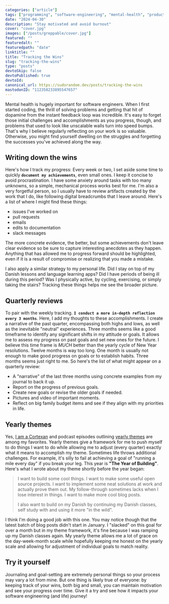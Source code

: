 ```yaml
---
categories: ["article"]
tags: ["programming", "software-engineering", "mental-health", "productivity"]
date: "2024-04-30"
description: "Stay motivated and avoid burnout"
cover: "cover.jpg"
images: ["/posts/greppable/cover.jpg"]
featured: ""
featuredalt: ""
featuredpath: "date"
linktitle: ""
title: "Tracking the Wins"
slug: "tracking-the-wins"
type: "posts"
devtoSkip: false
devtoPublished: true
devtoId:
canonical_url: https://sudorandom.dev/posts/tracking-the-wins
mastodonID: "112358233895547657"
---
```


Mental health is hugely important for software engineers. When I first started coding, the thrill of solving problems and getting that hit of dopamine from the instant feedback loop was incredible. It's easy to forget those initial challenges and accomplishments as you progress, though, and problems that used to look like unscalable walls turn into speed bumps. That's why I believe regularly reflecting on your work is so valuable. Otherwise, you might find yourself dwelling on the struggles and forgetting the successes you've achieved along the way.

## Writing down the wins
Here's how I track my progress: Every week or two, I set aside some time to quickly **`document my achievements`**, even small ones. I keep it concise to avoid procrastination. I have some anxiety around tasks with too many unknowns, so a simple, mechanical process works best for me. I'm also a very forgetful person, so I usually have to review artifacts created by the work that I do, like following digital breadcrumbs that I leave around. Here's a list of where I might find these things:

- issues I've worked on
- pull requests
- emails
- edits to documentation
- slack messages

The more concrete evidence, the better, but some achievements don't leave clear evidence so be sure to capture interesting anecdotes as they happen. Anything that has allowed me to progress forward should be highlighted, even if it is a result of compromise or realizing that you made a mistake.

I also apply a similar strategy to my personal life. Did I stay on top of my Danish lessons and language learning apps? Did I have periods of being ill during this period? Was I physically active, by cycling, exercising, or simply taking the stairs? Tracking these things helps me see the broader picture.

## Quarterly reviews
To pair with the weekly tracking. **`I conduct a more in-depth reflection every 3 months`**. Here, I add my thoughts to these accomplishments. I create a narrative of the past quarter, encompassing both highs and lows, as well as the inevitable "neutral" experiences. Three months seems like a good timeframe to identify any significant shifts in my attitude or goals. It allows me to assess my progress on past goals and set new ones for the future. I believe this time frame is *MUCH* better than the yearly cycle of New Year resolutions. Twelve months is way too long. One month is usually not enough to make good progress on goals or to establish habits. Three months seems just right to me. So here's the list of what might appear on a quarterly review:

- A "narrative" of the last three months using concrete examples from my journal to back it up.
- Report on the progress of previous goals.
- Create new goals or revise the older goals if needed.
- Pictures and video of important moments.
- Reflect on big family budget items and see if they align with my priorities in life.

## Yearly themes
Yes, [I am a Cortexan](https://www.relay.fm/cortex) and podcast episodes outlining [yearly themes](https://www.youtube.com/watch?v=cXexYmOHkas) are among my favorites. Yearly themes give a framework for me to push myself to do things I want to do while allowing me to adjust (every quarter) exactly what it means to accomplish my theme. Sometimes life throws additional challenges. For example, it's silly to fail at achieving a goal of "running a mile every day" if you break your leg. This year is **"The Year of Building"**. Here's what I wrote about my theme shortly before the year began:

> I want to build some cool things. I want to make some useful open source projects. I want to implement some neat solutions at work and actually prove them out. My follow-through sometimes lacks when I lose interest in things. I want to make more cool blog posts.
>
> I also want to build on my Danish by continuing my Danish classes, self study with and using it more "in the wild".

I think I'm doing a good job with this one. You may notice though that the latest batch of blog posts didn't start in January. I "slacked" on this goal for over a month but in my theme framework, it's fine because I was ramping up my Danish classes again. My yearly theme allows me a lot of grace on the day-week-month scale while hopefully keeping me honest on the yearly scale and allowing for adjustment of individual goals to match reality.

## Try it yourself
Journaling and goal-setting are extremely personal things so your process may vary a lot from mine. But one thing is likely true of everyone: by keeping track of your wins, both big and small, you can maintain motivation and see your progress over time. Give it a try and see how it impacts your software engineering (and life) journey!
